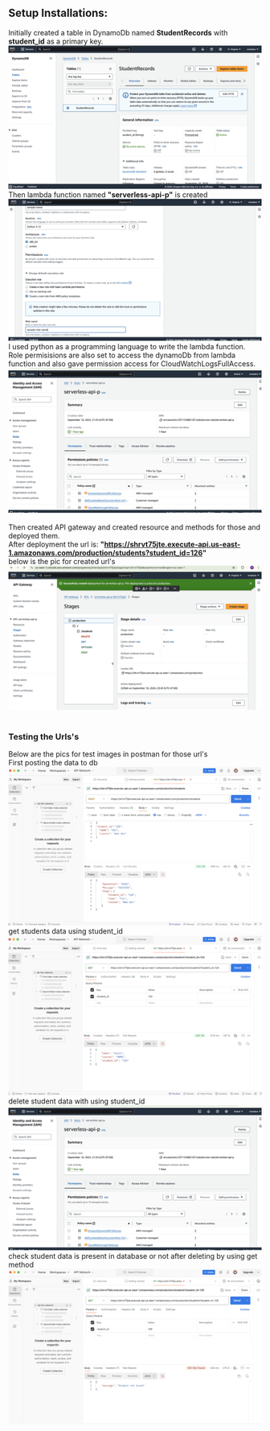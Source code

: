 ## Setup Installations:

Initially created a table in DynamoDb named <b>StudentRecords</b> with <b>student_id</b> as a primary key. </br>
![DynamoDb](images/DynamoDb.png)
</br>
Then lambda function named <b>"serverless-api-p"</b> is created </br>
![lambda](images/lambda-1.png)
</br>
I used python as a programming language to write the lambda function. 
 Role permisisions are also set to access the dynamoDb from lambda function and also gave permission access for CloudWatchLogsFullAccess.
 <br/>
 ![lambda](images/lambda-2.png)
<br/>
<br/>
 Then created API gateway and created resource and methods for those and deployed them. 
</br>
After deployment the url is:
<b>"https://shrvt75jte.execute-api.us-east-1.amazonaws.com/production/students?student_id=126" </b> <br/>
below is the pic for created url's
![API-Gateway](images/APIGateway-1.png)
<br/>
<br/>
### Testing the Urls's
Below are the pics for test images in postman for those url's
</br>
First posting the data to db </br>
![post](images/post.png)
<br/>
get students data using student_id </br>
![get](images/get.png)
<br/>
delete student data with using student_id</br>
![delete](images/lambda-2.png)
<br/>
check student data is present in database or not after deleting by using get method 
![get-2](images/get-2.png)

